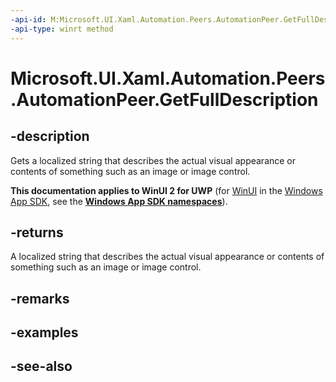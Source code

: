```yaml
---
-api-id: M:Microsoft.UI.Xaml.Automation.Peers.AutomationPeer.GetFullDescription
-api-type: winrt method
---
```


<!-- Method syntax
public string GetFullDescription()
-->

# Microsoft.UI.Xaml.Automation.Peers.AutomationPeer.GetFullDescription

## -description
Gets a localized string that describes the actual visual appearance or contents of something such as an image or image control.

**This documentation applies to WinUI 2 for UWP** (for [WinUI](/windows/apps/winui/winui3/) in the [Windows App SDK](/windows/apps/windows-app-sdk/), see the **[Windows App SDK namespaces](/windows/windows-app-sdk/api/winrt/)**).

## -returns
A localized string that describes the actual visual appearance or contents of something such as an image or image control.

## -remarks

## -examples

## -see-also
